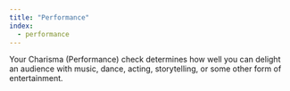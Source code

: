 ```yaml
---
title: "Performance"
index:
  - performance
---
```

Your Charisma (Performance) check determines how well you can delight an audience with music, dance, acting, storytelling, or some other form of entertainment.
